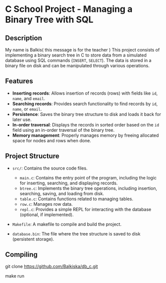 # C School Project - Managing a Binary Tree with SQL

## Description

My name is Balkis( this message is for the teacher )
This project consists of implementing a binary search tree in C to store data from a simulated database using SQL commands (`INSERT`, `SELECT`). The data is stored in a binary file on disk and can be manipulated through various operations.

## Features

- **Inserting records**: Allows insertion of records (rows) with fields like `id`, `name`, and `email`.
- **Searching records**: Provides search functionality to find records by `id`, `name`, or `email`.
- **Persistence**: Saves the binary tree structure to disk and loads it back for later use.
- **In-order traversal**: Displays the records in sorted order based on the `id` field using an in-order traversal of the binary tree.
- **Memory management**: Properly manages memory by freeing allocated space for nodes and rows when done.

## Project Structure

- `src/`: Contains the source code files.
  - `main.c`: Contains the entry point of the program, including the logic for inserting, searching, and displaying records.
  - `btree.c`: Implements the binary tree operations, including insertion, searching, saving, and loading from disk.
  - `table.c`: Contains functions related to managing tables.
  - `row.c`: Manages row data.
  - `repl.c`: Provides a simple REPL for interacting with the database (optional, if implemented).
  
- `Makefile`: A makefile to compile and build the project.
- `database.bin`: The file where the tree structure is saved to disk (persistent storage).


## Compiling
   
   git clone https://github.com/Balkiska/db_c.git

   make run
